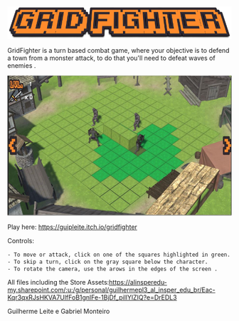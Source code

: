 <p align="center"><img src="./gameFiles/Assets/Menus/title.png" /></p>

GridFighter is a turn based combat game, where your objective is to defend a town from a monster attack, to do that you'll need to defeat waves of enemies .
</br>

![alt text](./Capture.JPG)

Play here: https://guipleite.itch.io/gridfighter
</br>

Controls:

    - To move or attack, click on one of the squares highlighted in green.
    - To skip a turn, click on the gray square below the character.
    - To rotate the camera, use the arows in the edges of the screen .



All files including the Store Assets:https://alinsperedu-my.sharepoint.com/:u:/g/personal/guilhermepl3_al_insper_edu_br/Eac-Kqr3qxRJsHKVA7UlfFoB1gnlFe-1BjDf_pillYlZIQ?e=DrEDL3

Guilherme Leite e Gabriel Monteiro 
